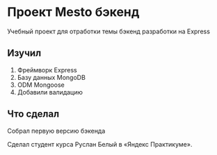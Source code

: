 # Проект Mesto бэкенд

Учебный проект для отработки темы бэкенд разработки на Express

## Изучил

1. Фреймворк Express
2. Базу данных MongoDB
3. ODM Mongoose
4. Добавили валидацию

## Что сделал

Собрал первую версию бэкенда

Сделал студент курса Руслан Белый в «Яндекс Практикуме».
